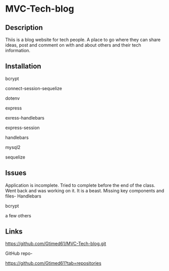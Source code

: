 # MVC-Tech-blog

## Description

Thiis is a blog website for tech people. A place to go where they can share ideas, post and comment on with and about others and their tech information.

## Installation

bcrypt

connect-session-sequelize

dotenv

express

exress-handlebars

express-session

handlebars

mysql2

sequelize


## Issues

Application is incomplete.  Tried to complete before the end of the class. Went back and was working on it.  It is a beast.  Missing key components and files-
Handlebars

bcrypt

a few others

## Links

https://github.com/Gtimed61/MVC-Tech-blog.git

GitHub repo-

https://github.com/Gtimed61?tab=repositories
